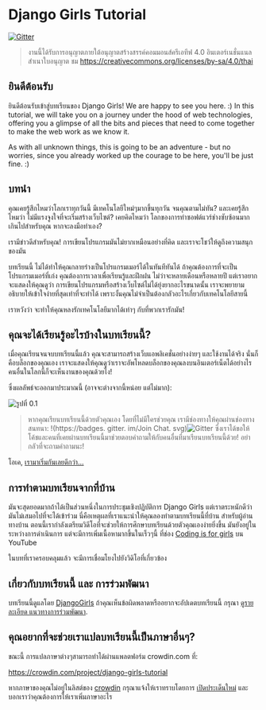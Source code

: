 # Django Girls Tutorial

[![Gitter](https://badges.gitter.im/DjangoGirls/tutorial.svg)](https://gitter.im/DjangoGirls/tutorial)

> งานนี้ได้รับการอนุญาตภายใต้อนุญาตสร้างสรรค์คอมมอนส์ครีเอทีฟ 4.0 อินเตอร์เนชั่นแนล สำเนาใบอนุญาต ชม https://creativecommons.org/licenses/by-sa/4.0/thai

## ยินดีต้อนรับ

ยินดีต้อนรับเข้าสู่บทเรียนของ Django Girls! We are happy to see you here. :) In this tutorial, we will take you on a journey under the hood of web technologies, offering you a glimpse of all the bits and pieces that need to come together to make the web work as we know it.

As with all unknown things, this is going to be an adventure - but no worries, since you already worked up the courage to be here, you'll be just fine. :)

## บทนำ

คุณเคยรู้สึกไหมว่าโลกเราทุกวันนี้ มีเทคโนโลยีใหม่ๆมากขึ้นทุกวัน จนคุณตามไม่ทัน? และเคยรู้สึกไหมว่า ไม่มีแรงจูงใจที่จะเริ่มสร้างเว็บไซต์? เคยคิดไหมว่า โลกของการทำซอฟต์แวร์ช่างซับซ้อนมากเกินไปสำหรับคุณ หากจะลงมือทำเอง?

เรามีข่าวดีสำหรับคุณ! การเขียนโปรแกรมมันไม่ยากเหมือนอย่างที่คิด และเราจะโชว์ให้ดูถึงความสนุกของมัน

บทเรียนนี้ ไม่ได้ทำให้คุณกลายร่างเป็นโปรแกรมเมอร์ได้ในทันทีทันได้ ถ้าคุณต้องการที่จะเป็นโปรแกรมเมอร์ที่เก่ง คุณต้องการเวลาเพื่อเรียนรู้และฝึกฝน ไม่ว่าจะหลายเดือนหรือหลายปี แต่เราอยากจะแสดงให้คุณดูว่า การเขียนโปรแกรมหรือสร้างเว็บไซต์ไม่ได้ยุ่งยากอะไรขนาดนั้น เราจะพยายามอธิบายให้เข้าใจง่ายที่สุดเท่าที่จะทำได้ เพราะงั้นคุณไม่จำเป็นต้องกลัวอะไรเกี่ยวกับเทคโนโลยีสายนี้

เราหวังว่า จะทำให้คุณหลงรักเทคโนโลยีมากได้เท่าๆ กับที่พวกเรารักมัน!

## คุณจะได้เรียนรู้อะไรบ้างในบทเรียนนี้?

เมื่อคุณเรียนจนจบบทเรียนนี้แล้ว คุณจะสามารถสร้างเว็บแอพลิเคชั่นอย่างง่ายๆ และใช้งานได้จริง นั่นก็คือบล็อกของคุณเอง เราจะแสดงให้คุณดูว่าเราจะอัพโหลดบล็อกของคุณลงบนอินเตอร์เน็ตได้อย่างไร คนอื่นในโลกนี้ก็จะเห็นงานของคุณด้วยไง!

ซึ่งผลลัพธ์จะออกมาประมาณนี้ (อาจจะต่างจากนี้หน่อย แต่ไม่มาก):

![รูปที่ 0.1](images/application.png)

> หากคุณเรียนบทเรียนนี้ด้วยตัวคุณเอง โดยที่ไม่มีใครช่วยคุณ เรามีช่องทางให้คุณผ่านช่องทางสนทนา: !(https://badges. gitter. im/Join Chat. svg)![Gitter](https://badges.gitter.im/DjangoGirls/tutorial.svg) ซึ่งเราได้ขอให้โค้ชและคนที่เคยผ่านบทเรียนนี้มาช่วยตอบคำถามให้กับคนอื่นที่มาเรียนบทเรียนนี้ด้วย! อย่ากลัวที่จะถามคำถามนะ!</p> </blockquote> 
> 
> โอเค, [เรามาเริ่มกันเลยดีกว่า...](./how_the_internet_works/README.md)
> 
> ## การทำตามบทเรียนจากที่บ้าน
> 
> มันจะสุดยอดมากถ้าได้เป็นส่วนหนึ่งในการประชุมเชิงปฏิบัติการ Django Girls แต่เราตระหนักดีว่า มันไม่เสมอไปที่จะได้เข้าร่วม นี่คือเหตุผลที่เราแนะนำให้คุณลองทำตามบทเรียนนี้ที่บ้าน สำหรับผู้อ่านทางบ้าน ตอนนี้เรากำลังเตรียมวิดีโอที่จะช่วยให้การศึกษาบทเรียนด้วยตัวคุณเองง่ายยิ่งขึ้น มันยังอยู่ในระหว่างการดำเนินการ แต่จะมีการเพิ่มเนื้อหามากขึ้นในเร็วๆนี้ ที่ช่อง [Coding is for girls](https://www.youtube.com/channel/UC0hNd2uW8jTR5K3KBzRuG2A/feed) บน YouTube
> 
> ในบทที่เราครอบคลุมแล้ว จะมีการเชื่อมโยงไปยังวิดิโอที่เกี่ยวข้อง
> 
> ## เกี่ยวกับบทเรียนนี้ และ การร่วมพัฒนา
> 
> บทเรียนนี้ดูแลโดย [DjangoGirls](https://djangogirls.org/) ถ้าคุณเห็นข้อผิดพลาดหรืออยากจะอัปเดตบทเรียนนี้ กรุณา [ดูรายละเอียด แนวทางการร่วมพัฒนา](https://github.com/DjangoGirls/tutorial/blob/master/README.md).
> 
> ## คุณอยากที่จะช่วยเราแปลบทเรียนนี้เป็นภาษาอื่นๆ?
> 
> ขณะนี้ การแปลภาษาต่างๆสามารถทำได้ผ่านแพลตฟอร์ม crowdin.com ที่:
> 
> https://crowdin.com/project/django-girls-tutorial
> 
> หากภาษาของคุณไม่อยู่ในลิสต์ของ [crowdin](https://crowdin.com/) กรุณาแจ้งให้เราทราบโดยการ [เปิดประเด็นใหม่](https://github.com/DjangoGirls/tutorial/issues/new) และบอกเราว่าคุณต้องการให้เราเพิ่มภาษาอะไร